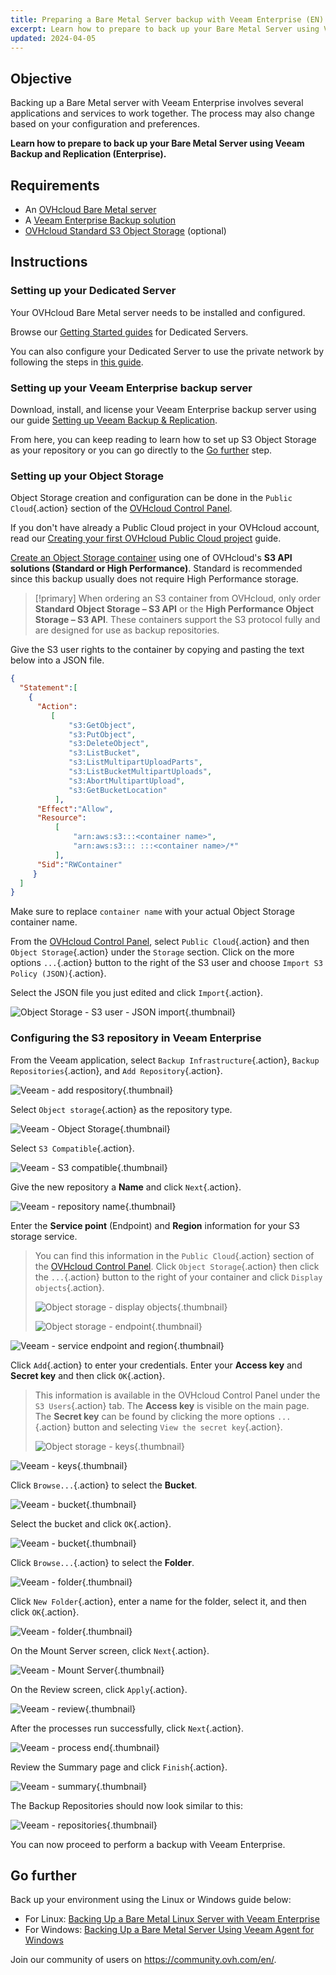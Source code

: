 ```yaml
---
title: Preparing a Bare Metal Server backup with Veeam Enterprise (EN)
excerpt: Learn how to prepare to back up your Bare Metal Server using Veeam Backup and Replication (Enterprise)
updated: 2024-04-05
---
```


## Objective

Backing up a Bare Metal server with Veeam Enterprise involves several applications and services to work together. The process may also change based on your configuration and preferences.

**Learn how to prepare to back up your Bare Metal Server using Veeam Backup and Replication (Enterprise).**

## Requirements

- An [OVHcloud Bare Metal server](https://www.ovhcloud.com/pl/bare-metal/)
- A [Veeam Enterprise Backup solution](https://www.ovhcloud.com/pl/storage-solutions/veeam-enterprise/)
- [OVHcloud Standard S3 Object Storage](https://www.ovhcloud.com/pl/public-cloud/object-storage/) (optional)

## Instructions

### Setting up your Dedicated Server

Your OVHcloud Bare Metal server needs to be installed and configured.

Browse our [Getting Started guides](bare-metal-cloud-dedicated-servers-getting-started1.) for Dedicated Servers.

You can also configure your Dedicated Server to use the private network by following the steps in [this guide](vrack_configuring_on_dedicated_server1.).

### Setting up your Veeam Enterprise backup server

Download, install, and license your Veeam Enterprise backup server using our guide [Setting up Veeam Backup & Replication](veeam_veeam_backup_replication1.).

From here, you can keep reading to learn how to set up S3 Object Storage as your repository or you can go directly to the [Go further](veeam-enterprise-server-backup-preparation_#gofurther.) step.

### Setting up your Object Storage

Object Storage creation and configuration can be done in the `Public Cloud`{.action} section of the [OVHcloud Control Panel](https://www.ovh.com/auth/?action=gotomanager&from=https://www.ovh.pl/&ovhSubsidiary=pl).

If you don't have already a Public Cloud project in your OVHcloud account, read our [Creating your first OVHcloud Public Cloud project](create_a_public_cloud_project1.) guide.

[Create an Object Storage container](s3_create_bucket1.) using one of OVHcloud's **S3 API solutions (Standard or High Performance)**. Standard is recommended since this backup usually does not require High Performance storage.

> [!primary]
> When ordering an S3 container from OVHcloud, only order **Standard Object Storage – S3 API** or the **High Performance Object Storage – S3 API**. These containers support the S3 protocol fully and are designed for use as backup repositories.

Give the S3 user rights to the container by copying and pasting the text below into a JSON file.

```json
{
  "Statement":[
    {
      "Action":
         [
             "s3:GetObject",
             "s3:PutObject",
             "s3:DeleteObject",
             "s3:ListBucket",
             "s3:ListMultipartUploadParts",
             "s3:ListBucketMultipartUploads",
             "s3:AbortMultipartUpload",
             "s3:GetBucketLocation"
          ],
      "Effect":"Allow",
      "Resource":
          [
              "arn:aws:s3:::<container name>",
              "arn:aws:s3::: :::<container name>/*"
          ],
      "Sid":"RWContainer"
     }
  ]
}
```

Make sure to replace `container name` with your actual Object Storage container name.

From the [OVHcloud Control Panel](https://www.ovh.com/auth/?action=gotomanager&from=https://www.ovh.pl/&ovhSubsidiary=pl), select `Public Cloud`{.action} and then `Object Storage`{.action} under the `Storage` section. Click on the more options `...`{.action} button to the right of the S3 user and choose `Import S3 Policy (JSON)`{.action}.

Select the JSON file you just edited and click `Import`{.action}.

![Object Storage - S3 user - JSON import](backup-preparation-01.png){.thumbnail}

### Configuring the S3 repository in Veeam Enterprise

From the Veeam application, select `Backup Infrastructure`{.action}, `Backup Repositories`{.action}, and `Add Repository`{.action}.

![Veeam - add respository](backup-preparation-02.png){.thumbnail}

Select `Object storage`{.action} as the repository type.

![Veeam - Object Storage](backup-preparation-03.png){.thumbnail}

Select `S3 Compatible`{.action}.

![Veeam - S3 compatible](backup-preparation-04.png){.thumbnail}

Give the new repository a **Name** and click `Next`{.action}.

![Veeam - repository name](backup-preparation-05.png){.thumbnail}

Enter the **Service point** (Endpoint) and **Region** information for your S3 storage service.

> You can find this information in the `Public Cloud`{.action} section of the [OVHcloud Control Panel](https://www.ovh.com/auth/?action=gotomanager&from=https://www.ovh.pl/&ovhSubsidiary=pl).
> Click `Object Storage`{.action} then click the `...`{.action} button to the right of your container and click `Display objects`{.action}.
>
> ![Object storage - display objects](backup-preparation-06.png){.thumbnail}
>
> ![Object storage - endpoint](backup-preparation-07.png){.thumbnail}

![Veeam - service endpoint and region](backup-preparation-08.png){.thumbnail}

Click `Add`{.action} to enter your credentials. Enter your **Access key** and **Secret key** and then click `OK`{.action}.

> This information is available in the OVHcloud Control Panel under the `S3 Users`{.action} tab. The **Access key** is visible on the main page. 
> The **Secret key** can be found by clicking the more options `...`{.action} button and selecting `View the secret key`{.action}. 
>
> ![Object storage - keys](backup-preparation-09.png){.thumbnail}

![Veeam - keys](backup-preparation-10.png){.thumbnail}

Click `Browse...`{.action} to select the **Bucket**.

![Veeam - bucket](backup-preparation-11.png){.thumbnail}

Select the bucket and click `OK`{.action}.

![Veeam - bucket](backup-preparation-12.png){.thumbnail}

Click `Browse...`{.action} to select the **Folder**.

![Veeam - folder](backup-preparation-13.png){.thumbnail}

Click `New Folder`{.action}, enter a name for the folder, select it, and then click `OK`{.action}.

![Veeam - folder](backup-preparation-14.png){.thumbnail}

On the Mount Server screen, click `Next`{.action}.

![Veeam - Mount Server](backup-preparation-15.png){.thumbnail}

On the Review screen, click `Apply`{.action}.

![Veeam - review](backup-preparation-16.png){.thumbnail}

After the processes run successfully, click `Next`{.action}.

![Veeam - process end](backup-preparation-17.png){.thumbnail}

Review the Summary page and click `Finish`{.action}.

![Veeam - summary](backup-preparation-18.png){.thumbnail}

The Backup Repositories should now look similar to this:

![Veeam - repositories](backup-preparation-19.png){.thumbnail}

You can now proceed to perform a backup with Veeam Enterprise.

## Go further <a name="gofurther"></a>

Back up your environment using the Linux or Windows guide below:

- For Linux: [Backing Up a Bare Metal Linux Server with Veeam Enterprise](veeam-enterprise-server-backup-linux1.)
- For Windows: [Backing Up a Bare Metal Server Using Veeam Agent for Windows](veeam-enterprise-server-backup-windows-agent1.)

Join our community of users on <https://community.ovh.com/en/>.